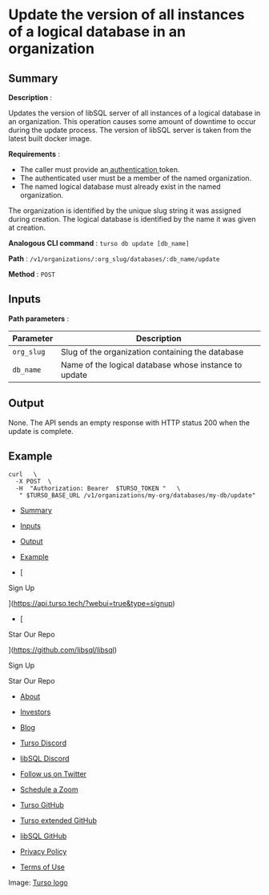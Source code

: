 # Update the version of all instances of a logical database in an organization

## Summary​

 **Description** :

Updates the version of libSQL server of all instances of a logical database in
an organization. This operation causes some amount of downtime to occur during
the update process. The version of libSQL server is taken from the latest built
docker image.

 **Requirements** :

- The caller must provide an[ authentication ](https://docs.turso.tech/reference/platform-rest-api/#authentication)token.
- The authenticated user must be a member of the named organization.
- The named logical database must already exist in the named organization.


The organization is identified by the unique slug string it was assigned during
creation. The logical database is identified by the name it was given at
creation.

 **Analogous CLI command** : `turso db update [db_name]` 

 **Path** : `/v1/organizations/:org_slug/databases/:db_name/update` 

 **Method** : `POST` 

## Inputs​

 **Path parameters** :

| Parameter | Description |
|---|---|
|  `org_slug`  | Slug of the organization containing the database |
|  `db_name`  | Name of the logical database whose instance to update |


## Output​

None. The API sends an empty response with HTTP status 200 when the
update is complete.

## Example​

```
curl   \
  -X POST  \
  -H  "Authorization: Bearer  $TURSO_TOKEN "   \
   " $TURSO_BASE_URL /v1/organizations/my-org/databases/my-db/update"
```

- [ Summary ](https://docs.turso.tech//reference/platform-rest-api/database/update-database-in-org/#summary)
- [ Inputs ](https://docs.turso.tech//reference/platform-rest-api/database/update-database-in-org/#inputs)
- [ Output ](https://docs.turso.tech//reference/platform-rest-api/database/update-database-in-org/#output)
- [ Example ](https://docs.turso.tech//reference/platform-rest-api/database/update-database-in-org/#example)


- [ 

Sign Up




 ](https://api.turso.tech/?webui=true&type=signup)
- [ 

Star Our Repo






 ](https://github.com/libsql/libsql)


Sign Up

Star Our Repo

- [ About ](https://turso.tech/about-us)
- [ Investors ](https://turso.tech/investors)
- [ Blog ](https://blog.turso.tech)


- [ Turso Discord ](https://discord.com/invite/4B5D7hYwub)
- [ libSQL Discord ](https://discord.gg/VzbXemj6Rg)
- [ Follow us on Twitter ](https://twitter.com/tursodatabase)
- [ Schedule a Zoom ](https://calendly.com/d/gt7-bfd-83n/meet-with-chiselstrike)


- [ Turso GitHub ](https://github.com/tursodatabase/)
- [ Turso extended GitHub ](https://github.com/turso-extended/)
- [ libSQL GitHub ](http://github.com/tursodatabase/libsql)


- [ Privacy Policy ](https://turso.tech/privacy-policy)
- [ Terms of Use ](https://turso.tech/terms-of-use)


Image: [ Turso logo ](https://docs.turso.tech/img/turso.svg)